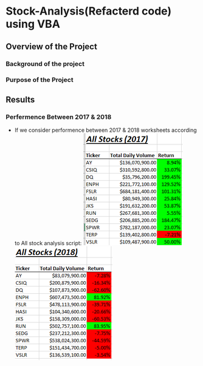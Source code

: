 # Stock-Analysis(Refacterd code) using VBA
## Overview of the Project
### Background of the project
### Purpose of the Project

## Results
### Perfermence Between 2017 & 2018
- If we consider performence between 2017 & 2018 worksheets according to All stock analysis script:
![](Resources/AllStockAnalysis2017Table.png)![](Resources/AllStockAnalysis2018Table.PNG)
 
